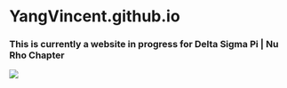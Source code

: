 # YangVincent.github.io
### This is currently a website in progress for Delta Sigma Pi | Nu Rho Chapter
![](http://i.imgur.com/Y9VjCOg.png)

